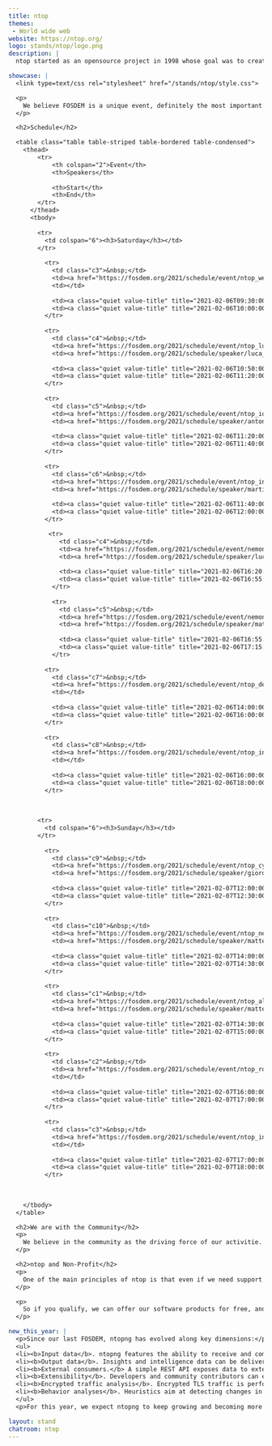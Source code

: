 ```yaml
---
title: ntop
themes:
 - World wide web
website: https://ntop.org/
logo: stands/ntop/logo.png
description: |
  ntop started as an opensource project in 1998 whose goal was to create a simple yet effective web-based traffic monitoring platform. Many things have changed since then, including the nature of the traffic being analyzed, operating systems being run, and the way users interact with technologies. During this time, ntop has evolved into a fully-fledged research company with many opensource projects whose main spirit is still the original one, namely, innovate network monitoring using commodity hardware and freely available operating systems.

showcase: |
  <link type=text/css rel="stylesheet" href="/stands/ntop/style.css">

  <p>
    We believe FOSDEM is a unique event, definitely the most important in Europe, when it comes to opensource software. We have already presented and showcased our open-source projects during past FOSDEM events, with very positive feedback. As ntop benefits daily from the opensource community and software, we believe FOSDEM is also an invaluable opportunity to give back to the community a part of what ntop develops.
  </p>

  <h2>Schedule</h2>

  <table class="table table-striped table-bordered table-condensed">
    <thead>
        <tr>
            <th colspan="2">Event</th>
            <th>Speakers</th>
            
            <th>Start</th>
            <th>End</th>
        </tr>
      </thead>
      <tbody>
      
        <tr>
          <td colspan="6"><h3>Saturday</h3></td>
        </tr>
        
          <tr>
            <td class="c3">&nbsp;</td>
            <td><a href="https://fosdem.org/2021/schedule/event/ntop_welcome/">Welcome to the stand for ntop</a></td>
            <td></td>
              
            <td><a class="quiet value-title" title="2021-02-06T09:30:00+01:00" href="https://fosdem.org/2021/schedule/day/saturday/#0930">09:30</a></td>
            <td><a class="quiet value-title" title="2021-02-06T10:00:00+01:00" href="https://fosdem.org/2021/schedule/day/saturday/#1000">10:00</a></td>
          </tr>
        
          <tr>
            <td class="c4">&nbsp;</td>
            <td><a href="https://fosdem.org/2021/schedule/event/ntop_luca_deri/">ntop @ FOSDEM<br><i>Ongoing developments and future directions</i></a></td>
            <td><a href="https://fosdem.org/2021/schedule/speaker/luca_deri/" class="quiet">Luca Deri</a></td>
              
            <td><a class="quiet value-title" title="2021-02-06T10:50:00+01:00" href="https://fosdem.org/2021/schedule/day/saturday/#1050">10:50</a></td>
            <td><a class="quiet value-title" title="2021-02-06T11:20:00+01:00" href="https://fosdem.org/2021/schedule/day/saturday/#1120">11:20</a></td>
          </tr>
        
          <tr>
            <td class="c5">&nbsp;</td>
            <td><a href="https://fosdem.org/2021/schedule/event/ntop_iot/">ntopng for IoT<br><i>How to Profitably Use ntopng in Smart Homes</i></a></td>
            <td><a href="https://fosdem.org/2021/schedule/speaker/antonis_gotsis/" class="quiet">Antonis Gotsis</a></td>
              
            <td><a class="quiet value-title" title="2021-02-06T11:20:00+01:00" href="https://fosdem.org/2021/schedule/day/saturday/#1120">11:20</a></td>
            <td><a class="quiet value-title" title="2021-02-06T11:40:00+01:00" href="https://fosdem.org/2021/schedule/day/saturday/#1140">11:40</a></td>
          </tr>
        
          <tr>
            <td class="c6">&nbsp;</td>
            <td><a href="https://fosdem.org/2021/schedule/event/ntop_industrial_network_monitoring/">Industrial Network Monitoring With ntopng<br><i>A Look into Industrial Network Protocols With ntopng</i></a></td>
            <td><a href="https://fosdem.org/2021/schedule/speaker/martin_scheu/" class="quiet">Martin Scheu</a></td>
              
            <td><a class="quiet value-title" title="2021-02-06T11:40:00+01:00" href="https://fosdem.org/2021/schedule/day/saturday/#1140">11:40</a></td>
            <td><a class="quiet value-title" title="2021-02-06T12:00:00+01:00" href="https://fosdem.org/2021/schedule/day/saturday/#1200">12:00</a></td>
          </tr>

           <tr>
              <td class="c4">&nbsp;</td>
              <td><a href="https://fosdem.org/2021/schedule/event/nemondpi/">Using nDPI for Monitoring and Security<br><i>nDPI in practice</i></a></td>
              <td><a href="https://fosdem.org/2021/schedule/speaker/luca_deri/" class="quiet">Luca Deri</a></td>
                
              <td><a class="quiet value-title" title="2021-02-06T16:20:00+01:00" href="https://fosdem.org/2021/schedule/day/saturday/#1620">16:20</a></td>
              <td><a class="quiet value-title" title="2021-02-06T16:55:00+01:00" href="https://fosdem.org/2021/schedule/day/saturday/#1655">16:55</a></td>
            </tr>
          
            <tr>
              <td class="c5">&nbsp;</td>
              <td><a href="https://fosdem.org/2021/schedule/event/nemontopng/">ntopng network monitoring and discovery<br><i>Network discovery with ntopng</i></a></td>
              <td><a href="https://fosdem.org/2021/schedule/speaker/matteo_biscosi/" class="quiet">Matteo Biscosi</a></td>
                
              <td><a class="quiet value-title" title="2021-02-06T16:55:00+01:00" href="https://fosdem.org/2021/schedule/day/saturday/#1655">16:55</a></td>
              <td><a class="quiet value-title" title="2021-02-06T17:15:00+01:00" href="https://fosdem.org/2021/schedule/day/saturday/#1715">17:15</a></td>
            </tr>
        
          <tr>
            <td class="c7">&nbsp;</td>
            <td><a href="https://fosdem.org/2021/schedule/event/ntop_dev_chat_sat2/">Chat With the ntop Developers<br><i>Meet with the Community</i></a></td>
            <td></td>
              
            <td><a class="quiet value-title" title="2021-02-06T14:00:00+01:00" href="https://fosdem.org/2021/schedule/day/saturday/#1400">14:00</a></td>
            <td><a class="quiet value-title" title="2021-02-06T16:00:00+01:00" href="https://fosdem.org/2021/schedule/day/saturday/#1600">16:00</a></td>
          </tr>
        
          <tr>
            <td class="c8">&nbsp;</td>
            <td><a href="https://fosdem.org/2021/schedule/event/ntop_installation_party_sat/">Installation Party<br><i>Tips&amp;Tricks for best results</i></a></td>
            <td></td>
              
            <td><a class="quiet value-title" title="2021-02-06T16:00:00+01:00" href="https://fosdem.org/2021/schedule/day/saturday/#1600">16:00</a></td>
            <td><a class="quiet value-title" title="2021-02-06T18:00:00+01:00" href="https://fosdem.org/2021/schedule/day/saturday/#1800">18:00</a></td>
          </tr>
        
      
    
        <tr>
          <td colspan="6"><h3>Sunday</h3></td>
        </tr>
        
          <tr>
            <td class="c9">&nbsp;</td>
            <td><a href="https://fosdem.org/2021/schedule/event/ntop_cybersecurity/">ntopng and Cybersecurity<br><i>Sorting Out Real-World issues with ntopng</i></a></td>
            <td><a href="https://fosdem.org/2021/schedule/speaker/giordano_zambelli/" class="quiet">Giordano Zambelli</a></td>
              
            <td><a class="quiet value-title" title="2021-02-07T12:00:00+01:00" href="https://fosdem.org/2021/schedule/day/sunday/#1200">12:00</a></td>
            <td><a class="quiet value-title" title="2021-02-07T12:30:00+01:00" href="https://fosdem.org/2021/schedule/day/sunday/#1230">12:30</a></td>
          </tr>
        
          <tr>
            <td class="c10">&nbsp;</td>
            <td><a href="https://fosdem.org/2021/schedule/event/ntop_network_monitoring/">ntopng Network Monitoring and Discovery<br><i>A Follow-Up with Live Demo and Examples</i></a></td>
            <td><a href="https://fosdem.org/2021/schedule/speaker/matteo_biscosi/" class="quiet">Matteo Biscosi</a></td>
              
            <td><a class="quiet value-title" title="2021-02-07T14:00:00+01:00" href="https://fosdem.org/2021/schedule/day/sunday/#1400">14:00</a></td>
            <td><a class="quiet value-title" title="2021-02-07T14:30:00+01:00" href="https://fosdem.org/2021/schedule/day/sunday/#1430">14:30</a></td>
          </tr>
        
          <tr>
            <td class="c1">&nbsp;</td>
            <td><a href="https://fosdem.org/2021/schedule/event/ntop_alerts/">ntopng Flexible Alerts - Endpoints and Recipients<br><i>How to Deliver ntopng Alerts to Downstream Recipients</i></a></td>
            <td><a href="https://fosdem.org/2021/schedule/speaker/matteo_biscosi/" class="quiet">Matteo Biscosi</a></td>
              
            <td><a class="quiet value-title" title="2021-02-07T14:30:00+01:00" href="https://fosdem.org/2021/schedule/day/sunday/#1430">14:30</a></td>
            <td><a class="quiet value-title" title="2021-02-07T15:00:00+01:00" href="https://fosdem.org/2021/schedule/day/sunday/#1500">15:00</a></td>
          </tr>
        
          <tr>
            <td class="c2">&nbsp;</td>
            <td><a href="https://fosdem.org/2021/schedule/event/ntop_round_table/">Round Table and Discussion<br><i>With the ntop Founder Luca deri and His Team</i></a></td>
            <td></td>
              
            <td><a class="quiet value-title" title="2021-02-07T16:00:00+01:00" href="https://fosdem.org/2021/schedule/day/sunday/#1600">16:00</a></td>
            <td><a class="quiet value-title" title="2021-02-07T17:00:00+01:00" href="https://fosdem.org/2021/schedule/day/sunday/#1700">17:00</a></td>
          </tr>
        
          <tr>
            <td class="c3">&nbsp;</td>
            <td><a href="https://fosdem.org/2021/schedule/event/ntop_installation_party_sun/">Installation Party<br><i>Tips&amp;Tricks for Best Results</i></a></td>
            <td></td>
              
            <td><a class="quiet value-title" title="2021-02-07T17:00:00+01:00" href="https://fosdem.org/2021/schedule/day/sunday/#1700">17:00</a></td>
            <td><a class="quiet value-title" title="2021-02-07T18:00:00+01:00" href="https://fosdem.org/2021/schedule/day/sunday/#1800">18:00</a></td>
          </tr>
        
      
    
    </tbody>
  </table>

  <h2>We are with the Community</h2>
  <p>
    We believe in the community as the driving force of our activitie. We want to improve ourselves and we aspire to enhance your experience with ntop opensource software. One of our main objectives is to listen to our community and work with our developers and users alike to provide high quality functionalities to our software. To say in touch with the community and the developers, you can <a rel="noreferrer noopener" aria-label="join public ntop discussions" href="https://www.ntop.org/support/faq/howto-join-public-ntop-discussions/" target="_blank">join public ntop discussions</a>.
  </p>

  <h2>ntop and Non-Profit</h2>
  <p>
    One of the main principles of ntop is that even if we need support for continuing our developments, we have never charged universities, education, no-profit (in this category fall NGOs, social associations for public good such as ONLUS and 501(C), hospitals, and charitable associations; other organisations such as municipalities, government departments or organisations that do not offer a public service DO NOT qualify) and scientific research organisations.
  </p>

  <p>
    So if you qualify, we can offer our software products for free, and ask our partners who manufacture hardware-based products to provide you a discount. In the latter case please mail us, and explain why you qualify for free licenses.
  </p>

new_this_year: |
  <p>Since our last FOSDEM, ntopng has evolved along key dimensions:</p>
  <ul>
  <li><b>Input data</b>. ntopng features the ability to receive and combine data from multiple, heterogeneous sources. These sources include, but are not limited to, raw traffic data, NetFlow and sFlow, firewalls and intrusion detection and prevention systems such as Suricata.</li>
  <li><b>Output data</b>. Insights and intelligence data can be delivered to multiple downstream recipients, including big-data stores (Elasticsearch), messaging systems (Discord, Slack), email, and more.</li>
  <li><b>External consumers.</b> A simple REST API exposes data to external consumers. This has paved the way for the integration with Check MK, another popular opensource monitoring tool.</li>
  <li><b>Extensibility</b>. Developers and community contributors can extend ntopng functionalities by means of simple Lua scripts, that gets executed by ntopng.</li>
  <li><b>Encrypted traffic analysis</b>. Encrypted TLS traffic is performed to provide insights into the nature and security of monitored encrypted communications.</li>
  <li><b>Behavior analyses</b>. Heuristics aim at detecting changes in normal and periodic traffic to detect new and possibly suspicious host behaviors.</li>
  </ul>
  <p>For this year, we expect ntopng to keep growing and becoming more open to other opensource projects. Strong focus will be kept on the security aspects of network monitoring, including behavioral and encrypted traffic analyses. Finally, small agents are being built under the hood to be used in combination with ntopng and to leverage its intelligence to block suspicious traffic and prevent malicious activities to disrupt the whole network.</p>

layout: stand
chatroom: ntop
---
```

